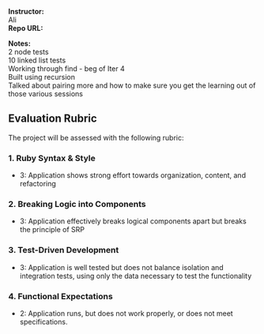 **Instructor:**  
Ali  
**Repo URL:**   

**Notes:**  
2 node tests  
10 linked list tests  
Working through find - beg of Iter 4   
Built using recursion  
Talked about pairing more and how to make sure you get the learning out of those various sessions  



## Evaluation Rubric

The project will be assessed with the following rubric:

### 1. Ruby Syntax & Style

* 3: Application shows strong effort towards organization, content, and refactoring

### 2. Breaking Logic into Components

* 3: Application effectively breaks logical components apart but breaks the principle of SRP

### 3. Test-Driven Development

* 3: Application is well tested but does not balance isolation and integration tests, using only the data necessary to test the functionality

### 4. Functional Expectations

* 2: Application runs, but does not work properly, or does not meet specifications.
